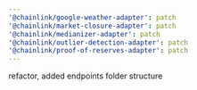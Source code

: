 ```yaml
---
'@chainlink/google-weather-adapter': patch
'@chainlink/market-closure-adapter': patch
'@chainlink/medianizer-adapter': patch
'@chainlink/outlier-detection-adapter': patch
'@chainlink/proof-of-reserves-adapter': patch
---
```


refactor, added endpoints folder structure
